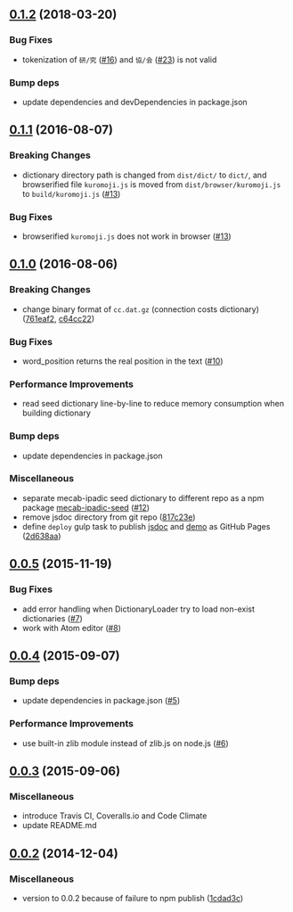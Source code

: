 <a name="0.1.2"></a>

## [0.1.2](https://github.com/takuyaa/kuromoji.js/compare/0.1.1...0.1.2) (2018-03-20)

### Bug Fixes

- tokenization of `研/究` ([#16](https://github.com/takuyaa/kuromoji.js/pull/16)) and `協/会` ([#23](https://github.com/takuyaa/kuromoji.js/pull/23)) is not valid

### Bump deps

- update dependencies and devDependencies in package.json

<a name="0.1.1"></a>

## [0.1.1](https://github.com/takuyaa/kuromoji.js/compare/0.1.0...0.1.1) (2016-08-07)

### Breaking Changes

- dictionary directory path is changed from `dist/dict/` to `dict/`, and browserified file `kuromoji.js` is moved from `dist/browser/kuromoji.js` to `build/kuromoji.js` ([#13](https://github.com/takuyaa/kuromoji.js/pull/13))

### Bug Fixes

- browserified `kuromoji.js` does not work in browser ([#13](https://github.com/takuyaa/kuromoji.js/pull/13))

<a name="0.1.0"></a>

## [0.1.0](https://github.com/takuyaa/kuromoji.js/compare/0.0.5...0.1.0) (2016-08-06)

### Breaking Changes

- change binary format of `cc.dat.gz` (connection costs dictionary) ([761eaf2](https://github.com/takuyaa/kuromoji.js/commit/761eaf299ff5db4887974cbbdc74eaf42fe39cc7), [c64cc22](https://github.com/takuyaa/kuromoji.js/commit/c64cc22c6100edaf95665f9b208837893608a287))

### Bug Fixes

- word_position returns the real position in the text ([#10](https://github.com/takuyaa/kuromoji.js/pull/10))

### Performance Improvements

- read seed dictionary line-by-line to reduce memory consumption when building dictionary

### Bump deps

- update dependencies in package.json

### Miscellaneous

- separate mecab-ipadic seed dictionary to different repo as a npm package [mecab-ipadic-seed](https://www.npmjs.com/package/mecab-ipadic-seed) ([#12](https://github.com/takuyaa/kuromoji.js/pull/12))
- remove jsdoc directory from git repo ([817c23e](https://github.com/takuyaa/kuromoji.js/commit/817c23e6f57160c48655356762a5e6c059d54633))
- define `deploy` gulp task to publish [jsdoc](https://takuyaa.github.io/kuromoji.js/jsdoc/) and [demo](http://takuyaa.github.io/kuromoji.js/demo/tokenize.html) as GitHub Pages ([2d638aa](https://github.com/takuyaa/kuromoji.js/commit/2d638aa57d4ec150c0f03656e05fb327e40d0ef9))

<a name="0.0.5"></a>

## [0.0.5](https://github.com/takuyaa/kuromoji.js/compare/0.0.4...0.0.5) (2015-11-19)

### Bug Fixes

- add error handling when DictionaryLoader try to load non-exist dictionaries ([#7](https://github.com/takuyaa/kuromoji.js/pull/7))
- work with Atom editor ([#8](https://github.com/takuyaa/kuromoji.js/pull/8))

<a name="0.0.4"></a>

## [0.0.4](https://github.com/takuyaa/kuromoji.js/compare/0.0.3...0.0.4) (2015-09-07)

### Bump deps

- update dependencies in package.json ([#5](https://github.com/takuyaa/kuromoji.js/pull/5))

### Performance Improvements

- use built-in zlib module instead of zlib.js on node.js ([#6](https://github.com/takuyaa/kuromoji.js/pull/6))

<a name="0.0.3"></a>

## [0.0.3](https://github.com/takuyaa/kuromoji.js/compare/0.0.2...0.0.3) (2015-09-06)

### Miscellaneous

- introduce Travis CI, Coveralls.io and Code Climate
- update README.md

<a name="0.0.2"></a>

## [0.0.2](https://github.com/takuyaa/kuromoji.js/compare/0.0.1...0.0.2) (2014-12-04)

### Miscellaneous

- version to 0.0.2 because of failure to npm publish ([1cdad3c](https://github.com/takuyaa/kuromoji.js/commit/1cdad3cfc9ec7add7bbe83ed2c8019991bc9d39b))
